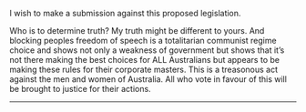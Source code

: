 I wish to make a submission against this proposed legislation.

Who is to determine truth? My truth might be different to yours. And blocking peoples freedom of
speech is a totalitarian communist regime choice and shows not only a weakness of government but
shows that it’s not there making the best choices for ALL Australians but appears to be making these
rules for their corporate masters. This is a treasonous act against the men and women of Australia. All
who vote in favour of this will be brought to justice for their actions.


-----

